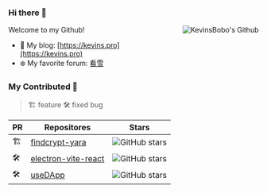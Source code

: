 ### Hi there 👋

<img src="https://github-readme-stats.vercel.app/api?username=kevinsbobo&show_icons=true&icon_color=1E90FF&text_color=718096&bg_color=ffffff&hide_title=true" align="right" alt="KevinsBobo's Github" style="margin-bottom: 20px;"/>

Welcome to my Github!

- 🚀 My blog: [https://kevins.pro](https://kevins.pro)
- ❄️ My favorite forum: [看雪](https://bbs.kanxue.com/homepage-751258.htm)

### My Contributed 🌱

> 🏗️ feature 🛠️ fixed bug

| PR | Repositores | Stars |
| ---- | ---- | ---- |
| 🏗️ | [findcrypt-yara](https://github.com/polymorf/findcrypt-yara) | ![GitHub stars](https://img.shields.io/github/stars/polymorf/findcrypt-yara?color=1E90FF) |
| 🛠️ | [electron-vite-react](https://github.com/electron-vite/electron-vite-react) | ![GitHub stars](https://img.shields.io/github/stars/caoxiemeihao/vite-react-electron?color=1E90FF) |
| 🛠️ | [useDApp](https://github.com/TrueFiEng/useDApp) | ![GitHub stars](https://img.shields.io/github/stars/TrueFiEng/useDApp?color=1E90FF) |


<!--
- 🔭 I’m currently working on ...
- 🌱 I’m currently learning ...
- 👯 I’m looking to collaborate on ...
- 🤔 I’m looking for help with ...
- 💬 Ask me about ...
- 📫 How to reach me: ...
- 😄 Pronouns: ...
- ⚡ Fun fact: ...
-->

